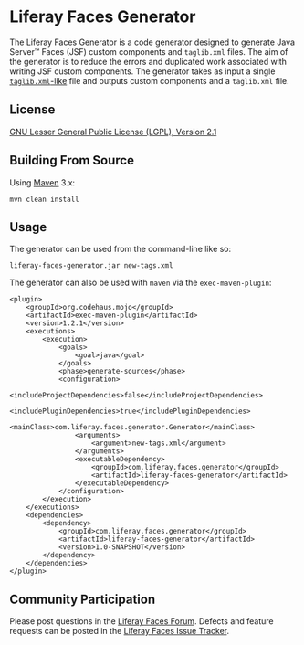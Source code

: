 # Liferay Faces Generator

The Liferay Faces Generator is a code generator designed to generate
Java Server&trade; Faces (JSF) custom components and `taglib.xml` files. The
aim of the generator is to reduce the errors and duplicated work associated
with writing JSF custom components. The generator takes as input a single
[`taglib.xml`-like](https://github.com/stiemannkj1/liferay-faces-generator/blob/master/src/main/resources/common-tags.xml)
file and outputs custom components and a `taglib.xml` file.

## License

[GNU Lesser General Public License (LGPL), Version
2.1](http://www.gnu.org/licenses/old-licenses/lgpl-2.1.txt)

## Building From Source

Using [Maven](https://maven.apache.org/) 3.x:

	mvn clean install

## Usage

The generator can be used from the command-line like so:

	liferay-faces-generator.jar new-tags.xml

The generator can also be used with `maven` via the `exec-maven-plugin`:

```
<plugin>
	<groupId>org.codehaus.mojo</groupId>
	<artifactId>exec-maven-plugin</artifactId>
	<version>1.2.1</version>
	<executions>
		<execution>
			<goals>
				<goal>java</goal>
			</goals>
			<phase>generate-sources</phase>
			<configuration>
				<includeProjectDependencies>false</includeProjectDependencies>
				<includePluginDependencies>true</includePluginDependencies>
				<mainClass>com.liferay.faces.generator.Generator</mainClass>
				<arguments>
					<argument>new-tags.xml</argument>
				</arguments>
				<executableDependency>
					<groupId>com.liferay.faces.generator</groupId>
					<artifactId>liferay-faces-generator</artifactId>
				</executableDependency>
			</configuration>
		</execution>
	</executions>
	<dependencies>
		<dependency>
			<groupId>com.liferay.faces.generator</groupId>
			<artifactId>liferay-faces-generator</artifactId>
			<version>1.0-SNAPSHOT</version>
		</dependency>
	</dependencies>
</plugin>
```

## Community Participation

Please post questions in the [Liferay Faces
Forum](http://www.liferay.com/community/forums/-/message_boards/category/13289027).
Defects and feature requests can be posted in the [Liferay Faces Issue
Tracker](http://issues.liferay.com/browse/FACES).
